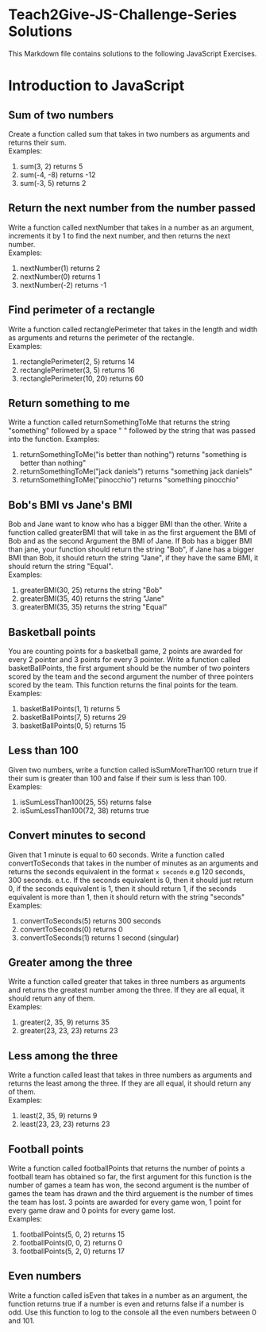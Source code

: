 # Teach2Give-JS-Challenge-Series Solutions
This Markdown file contains solutions to the following JavaScript Exercises.

# Introduction to JavaScript

## Sum of two numbers
Create a function called sum that takes in two numbers as arguments and returns their sum.  
Examples:  
1. sum(3, 2) returns 5
1. sum(-4, -8) returns -12
1. sum(-3, 5) returns 2

## Return the next number from the number passed
Write a function called nextNumber that takes in a number as an argument, increments it by 1 to find the next number, and then returns the next number.  
Examples:
1. nextNumber(1) returns 2
1. nextNumber(0) returns 1
1. nextNumber(-2) returns -1

## Find perimeter of a rectangle
Write a function called rectanglePerimeter that takes in the length and width as arguments and returns the perimeter of the rectangle.  
Examples:
1. rectanglePerimeter(2, 5) returns 14
1. rectanglePerimeter(3, 5) returns 16
1. rectanglePerimeter(10, 20) returns 60

## Return something to me
Write a function called returnSomethingToMe that returns the string "something" followed by a space " " followed by the string that was passed into the function.
Examples:
1. returnSomethingToMe("is better than nothing") returns "something is better than nothing"
1. returnSomethingToMe("jack daniels") returns "something jack daniels"
1. returnSomethingToMe("pinocchio") returns "something pinocchio"

## Bob's BMI vs Jane's BMI
Bob and Jane want to know who has a bigger BMI than the other. Write a function called greaterBMI that will take in as the first arguement the BMI of Bob and as the second Argument the BMI of Jane. If Bob has a bigger BMI than jane, your function should return the string "Bob", if Jane has a bigger BMI than Bob, it should return the string "Jane", if they have the same BMI, it should return the string "Equal".  
Examples:  
1. greaterBMI(30, 25) returns the string "Bob"
1. greaterBMI(35, 40) returns the string "Jane"
1. greaterBMI(35, 35) returns the string "Equal"

## Basketball points
You are counting points for a basketball game, 2 points are awarded for every 2 pointer and 3 points for every 3 pointer. Write a function called basketBallPoints, the first argument should be the number of two pointers scored by the team and the second argument the number of three pointers scored by the team. This function returns the final points for the team.  
Examples:  
1. basketBallPoints(1, 1) returns 5
1. basketBallPoints(7, 5) returns 29
1. basketBallPoints(0, 5) returns 15

## Less than 100
Given two numbers, write a function called isSumMoreThan100 return true if their sum is greater than 100 and false if their sum is less than 100.  
Examples:  
1. isSumLessThan100(25, 55) returns false
1. isSumLessThan100(72, 38) returns true

## Convert minutes to second
Given that 1 minute is equal to 60 seconds. Write a function called convertToSeconds that takes in the number of minutes as an arguments and returns the seconds equivalent in the format ```x seconds``` e.g 120 seconds, 300 seconds. e.t.c. If the seconds equivalent is 0, then it should just return 0, if the seconds equivalent is 1, then it should return 1, if the seconds equivalent is more than 1, then it should return with the string "seconds"  
Examples:
1. convertToSeconds(5) returns 300 seconds
1. convertToSeconds(0) returns 0
1. convertToSeconds(1) returns 1 second (singular)

## Greater among the three
Write a function called greater that takes in three numbers as arguments and returns the greatest number among the three. If they are all equal, it should return any of them.  
Examples:
1. greater(2, 35, 9) returns 35
1. greater(23, 23, 23) returns 23

## Less among the three
Write a function called least that takes in three numbers as arguments and returns the least among the three. If they are all equal, it should return any of them.  
Examples:
1. least(2, 35, 9) returns 9
1. least(23, 23, 23) returns 23

## Football points
Write a function called footballPoints that returns the number of points a football team has obtained so far, the first argument for this function is the number of games a team has won, the second argument is the number of games the team has drawn and the third arguement is the number of times the team has lost. 3 points are awarded for every game won, 1 point for every game draw and 0 points for  every game lost.  
Examples:
1. footballPoints(5, 0, 2) returns 15
1. footballPoints(0, 0, 2) returns 0
1. footballPoints(5, 2, 0) returns 17

## Even numbers
Write a function called isEven that takes in a number as an argument, the function returns true if a number is even and returns false if a number is odd. Use this function to log to the console all the even numbers between 0 and 101.
